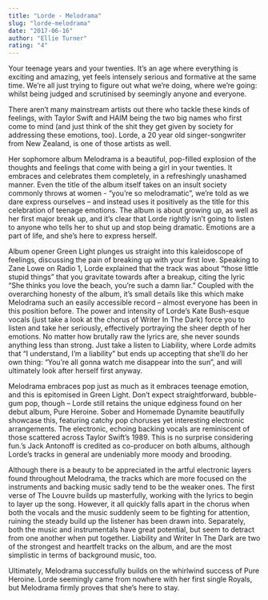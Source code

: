 ```yaml
---
title: "Lorde - Melodrama"
slug: "lorde-melodrama"
date: "2017-06-16"
author: "Ellie Turner"
rating: "4"
---
```


Your teenage years and your twenties. It’s an age where everything is exciting and amazing, yet feels intensely serious and formative at the same time. We’re all just trying to figure out what we’re doing, where we’re going: whilst being judged and scrutinised by seemingly anyone and everyone.

There aren’t many mainstream artists out there who tackle these kinds of feelings, with Taylor Swift and HAIM being the two big names who first come to mind (and just think of the shit they get given by society for addressing these emotions, too). Lorde, a 20 year old singer-songwriter from New Zealand, is one of those artists as well.

Her sophomore album Melodrama is a beautiful, pop-filled explosion of the thoughts and feelings that come with being a girl in your twenties. It embraces and celebrates them completely, in a refreshingly unashamed manner. Even the title of the album itself takes on an insult society commonly throws at women - “you’re so melodramatic”, we’re told as we dare express ourselves – and instead uses it positively as the title for this celebration of teenage emotions. The album is about growing up, as well as her first major break up, and it’s clear that Lorde rightly isn’t going to listen to anyone who tells her to shut up and stop being dramatic. Emotions are a part of life, and she’s here to express herself.

Album opener Green Light plunges us straight into this kaleidoscope of feelings, discussing the pain of breaking up with your first love. Speaking to Zane Lowe on Radio 1, Lorde explained that the track was about “those little stupid things” that you gravitate towards after a breakup, citing the lyric “She thinks you love the beach, you’re such a damn liar.” Coupled with the overarching honesty of the album, it’s small details like this which make Melodrama such an easily accessible record – almost everyone has been in this position before. The power and intensity of Lorde’s Kate Bush-esque vocals (just take a look at the chorus of Writer In The Dark) force you to listen and take her seriously, effectively portraying the sheer depth of her emotions. No matter how brutally raw the lyrics are, she never sounds anything less than strong. Just take a listen to Liability, where Lorde admits that “I understand, I’m a liability” but ends up accepting that she’ll do her own thing: “You’re all gonna watch me disappear into the sun”, and will ultimately look after herself first anyway.

Melodrama embraces pop just as much as it embraces teenage emotion, and this is epitomised in Green Light. Don’t expect straightforward, bubble-gum pop, though – Lorde still retains the unique edginess found on her debut album, Pure Heroine. Sober and Homemade Dynamite beautifully showcase this, featuring catchy pop choruses yet interesting electronic arrangements. The electronic, echoing backing vocals are reminiscent of those scattered across Taylor Swift’s 1989. This is no surprise considering fun.’s Jack Antonoff is credited as co-producer on both albums, although Lorde’s tracks in general are undeniably more moody and brooding.

Although there is a beauty to be appreciated in the artful electronic layers found throughout Melodrama, the tracks which are more focused on the instruments and backing music sadly tend to be the weaker ones. The first verse of The Louvre builds up masterfully, working with the lyrics to begin to layer up the song. However, it all quickly falls apart in the chorus when both the vocals and the music suddenly seem to be fighting for attention, ruining the steady build up the listener has been drawn into. Separately, both the music and instrumentals have great potential, but seem to detract from one another when put together. Liability and Writer In The Dark are two of the strongest and heartfelt tracks on the album, and are the most simplistic in terms of background music, too.

Ultimately, Melodrama successfully builds on the whirlwind success of Pure Heroine. Lorde seemingly came from nowhere with her first single Royals, but Melodrama firmly proves that she’s here to stay.
